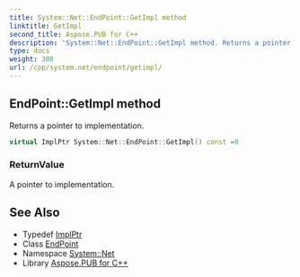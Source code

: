 ```yaml
---
title: System::Net::EndPoint::GetImpl method
linktitle: GetImpl
second_title: Aspose.PUB for C++
description: 'System::Net::EndPoint::GetImpl method. Returns a pointer to implementation in C++.'
type: docs
weight: 300
url: /cpp/system.net/endpoint/getimpl/
---
```

## EndPoint::GetImpl method


Returns a pointer to implementation.

```cpp
virtual ImplPtr System::Net::EndPoint::GetImpl() const =0
```


### ReturnValue

A pointer to implementation.

## See Also

* Typedef [ImplPtr](../implptr/)
* Class [EndPoint](../)
* Namespace [System::Net](../../)
* Library [Aspose.PUB for C++](../../../)
